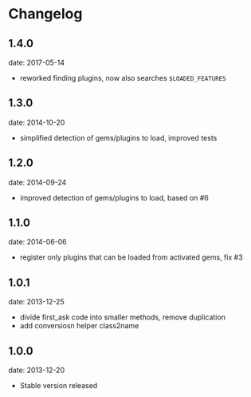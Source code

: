 # Changelog

## 1.4.0
date: 2017-05-14

- reworked finding plugins, now also searches `$LOADED_FEATURES`

## 1.3.0
date: 2014-10-20

- simplified detection of gems/plugins to load, improved tests

## 1.2.0
date: 2014-09-24

- improved detection of gems/plugins to load, based on #6

## 1.1.0
date: 2014-06-06

- register only plugins that can be loaded from activated gems, fix #3

## 1.0.1
date: 2013-12-25

- divide first_ask code into smaller methods, remove duplication
- add conversiosn helper class2name

## 1.0.0
date: 2013-12-20

- Stable version released
